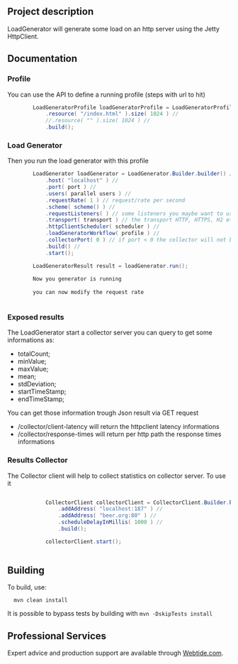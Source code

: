 ## Project description


LoadGenerator will generate some load on an http server using the Jetty HttpClient.

## Documentation

### Profile
You can use the API to define a running profile (steps with url to hit)

```java
        LoadGeneratorProfile loadGeneratorProfile = LoadGeneratorProfile.Builder.builder() //
            .resource( "/index.html" ).size( 1024 ) //
            //.resource( "" ).size( 1024 ) //
            .build();  
```

### Load Generator 
Then you run the load generator with this profile

```java
        LoadGenerator loadGenerator = LoadGenerator.Builder.builder() //
            .host( "localhost" ) //
            .port( port ) //
            .users( parallel users ) //
            .requestRate( 1 ) // request/rate per second
            .scheme( scheme() ) //
            .requestListeners( ) // some listeners you maybe want to use
            .transport( transport ) // the transport HTTP, HTTPS, H2 etcc
            .httpClientScheduler( scheduler ) //
            .loadGeneratorWorkflow( profile ) //
            .collectorPort( 0 ) // if port < 0 the collector will not be started and information display in log
            .build() //
            .start();

        LoadGeneratorResult result = loadGenerator.run();
        
        Now you generator is running
        
        you can now modify the request rate
        
```

### Exposed results
The LoadGenerator start a collector server you can query to get some informations as: 

* totalCount;
* minValue;
* maxValue;
* mean;
* stdDeviation;
* startTimeStamp;
* endTimeStamp;

You can get those information trough Json result via GET request

* /collector/client-latency will return the httpclient latency informations
* /collector/response-times will return per http path the response times informations

### Results Collector
The Collector client will help to collect statistics on collector server.
To use it

```java

            CollectorClient collectorClient = CollectorClient.Builder.builder() //
                .addAddress( "localhost:187" ) //
                .addAddress( "beer.org:80" ) //
                .scheduleDelayInMillis( 1000 ) //
                .build();

            collectorClient.start();
        
```


## Building

To build, use:
```shell
  mvn clean install
```

It is possible to bypass tests by building with `mvn -DskipTests install`

## Professional Services

Expert advice and production support are available through [Webtide.com](http://webtide.com).
